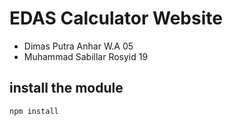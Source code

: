 # EDAS Calculator Website

- Dimas Putra Anhar W.A     05
- Muhammad Sabillar Rosyid  19

## install the module
```
npm install
```
